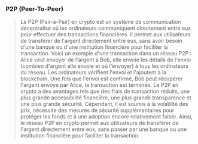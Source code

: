 ### P2P (Peer-To-Peer)

> Le P2P (Pair-à-Pair) en crypto est un système de communication décentralisé où les ordinateurs communiquent directement entre eux pour effectuer des transactions financières. Il permet aux utilisateurs de transférer de l'argent directement entre eux, sans avoir besoin d'une banque ou d'une institution financière pour faciliter la transaction. Voici un exemple d'une transaction dans un réseau P2P : Alice veut envoyer de l'argent à Bob, elle envoie les détails de l'envoi (combien d'argent elle envoie et où l'envoyer) à tous les ordinateurs du réseau. Les ordinateurs vérifient l'envoi et l'ajoutent à la blockchain. Une fois que l'envoi est confirmé, Bob peut récupérer l'argent envoyé par Alice, la transaction est terminée. Le P2P en crypto a des avantages tels que des frais de transaction réduits, une plus grande accessibilité financière, une plus grande transparence et une plus grande sécurité. Cependant, il est soumis à la volatilité des prix, nécessite des mesures de sécurité supplémentaires pour protéger les fonds et à une adoption encore relativement faible. Ainsi, le réseau P2P en crypto permet aux utilisateurs de transférer de l'argent directement entre eux, sans passer par une banque ou une institution financière pour faciliter la transaction.
